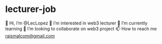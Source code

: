 # lecturer-job
👋 Hi, I’m @LecLopez
👀 I’m interested in web3 lecturer
🌱 I’m currently learning
💞️ I’m looking to collaborate on web3 project
📫 How to reach me raismalcom@gmail.com 
